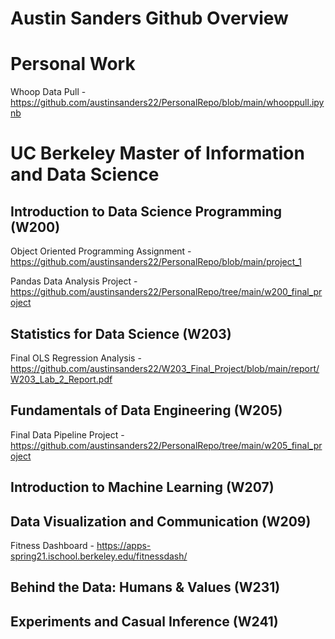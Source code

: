 # Austin Sanders Github Overview

# Personal Work
Whoop Data Pull - https://github.com/austinsanders22/PersonalRepo/blob/main/whooppull.ipynb

# UC Berkeley Master of Information and Data Science
## Introduction to Data Science Programming (W200)
Object Oriented Programming Assignment - https://github.com/austinsanders22/PersonalRepo/blob/main/project_1

Pandas Data Analysis Project - https://github.com/austinsanders22/PersonalRepo/tree/main/w200_final_project

## Statistics for Data Science (W203)
Final OLS Regression Analysis - https://github.com/austinsanders22/W203_Final_Project/blob/main/report/W203_Lab_2_Report.pdf

## Fundamentals of Data Engineering (W205)
Final Data Pipeline Project - https://github.com/austinsanders22/PersonalRepo/tree/main/w205_final_project

## Introduction to Machine Learning (W207)

## Data Visualization and Communication (W209)
Fitness Dashboard - https://apps-spring21.ischool.berkeley.edu/fitnessdash/

## Behind the Data: Humans & Values (W231)

## Experiments and Casual Inference (W241)
